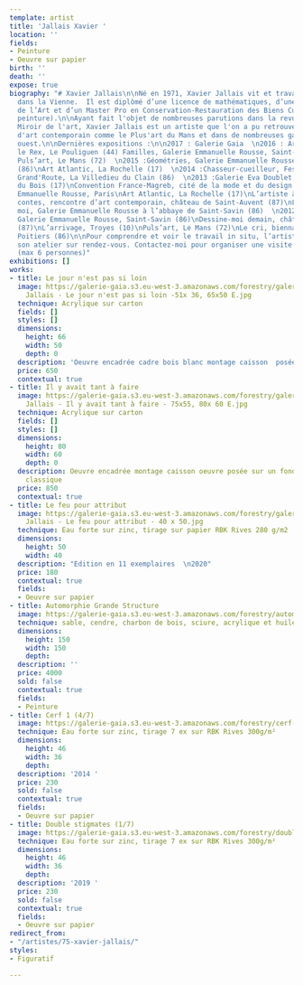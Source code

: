 ```yaml
---
template: artist
title: 'Jallais Xavier '
location: ''
fields:
- Peinture
- Oeuvre sur papier
birth: ''
death: ''
expose: true
biography: "# Xavier Jallais\n\nNé en 1971, Xavier Jallais vit et travaille à Chauvigny
  dans la Vienne.  Il est diplômé d’une licence de mathématiques, d’une Licence d’Histoire
  de l’Art et d’un Master Pro en Conservation-Restauration des Biens Culturel (spécialité
  peinture).\n\nAyant fait l'objet de nombreuses parutions dans la revue spécialisée
  Miroir de l'art, Xavier Jallais est un artiste que l'on a pu retrouvé dans des foires
  d'art contemporain comme le Plus'art du Mans et dans de nombreuses galeries du grand
  ouest.\n\nDernières expositions :\n\n2017 : Galerie Gaia  \n2016 : Art et Connivences,
  le Rex, Le Pouliguen (44) Familles, Galerie Emmanuelle Rousse, Saint-Savin (86)
  Puls’art, Le Mans (72)  \n2015 :Géométries, Galerie Emmanuelle Rousse, Saint-Savin
  (86)\nArt Atlantic, La Rochelle (17)  \n2014 :Chasseur-cueilleur, Festival L'Auberge
  Grand'Route, La Villedieu du Clain (86)  \n2013 :Galerie Eva Doublet, Saint-Georges
  du Bois (17)\nConvention France-Magreb, cité de la mode et du design avec la Galerie
  Emmanuelle Rousse, Paris\nArt Atlantic, La Rochelle (17)\nL’artiste à la cour des
  contes, rencontre d’art contemporain, château de Saint-Auvent (87)\nL’abbaye et
  moi, Galerie Emmanuelle Rousse à l’abbaye de Saint-Savin (86)  \n2012 : Automorphies,
  Galerie Emmanuelle Rousse, Saint-Savin (86)\nDessine-moi demain, château de Saint-Auvent
  (87)\nL’arrivage, Troyes (10)\nPuls’art, Le Mans (72)\nLe cri, biennale d’art sacré,
  Poitiers (86)\n\nPour comprendre et voir le travail in situ, l’artiste accepte d’ouvrir
  son atelier sur rendez-vous. Contactez-moi pour organiser une visite privée au 02-40-48-14-91
  (max 6 personnes)"
exhibitions: []
works:
- title: Le jour n'est pas si loin
  image: https://galerie-gaia.s3.eu-west-3.amazonaws.com/forestry/galerie-gaia @ xavier
    Jallais - Le jour n'est pas si loin -51x 36, 65x50 E.jpg
  technique: Acrylique sur carton
  fields: []
  styles: []
  dimensions:
    height: 66
    width: 50
    depth: 0
  description: 'Oeuvre encadrée cadre bois blanc montage caisson  posée sur fond blanc '
  price: 650
  contextual: true
- title: Il y avait tant à faire
  image: https://galerie-gaia.s3.eu-west-3.amazonaws.com/forestry/galerie-gaia @ Xavier
    Jallais - Il y avait tant à faire - 75x55, 80x 60 E.jpg
  technique: Acrylique sur carton
  fields: []
  styles: []
  dimensions:
    height: 80
    width: 60
    depth: 0
  description: Oeuvre encadrée montage caisson oeuvre posée sur un fond blanc verre
    classique
  price: 850
  contextual: true
- title: Le feu pour attribut
  image: https://galerie-gaia.s3.eu-west-3.amazonaws.com/forestry/galeriegaia-Xavier
    Jallais - Le feu pour attribut - 40 x 50.jpg
  technique: Eau forte sur zinc, tirage sur papier RBK Rives 280 g/m2
  dimensions:
    height: 50
    width: 40
  description: "Edition en 11 exemplaires  \n2020"
  price: 180
  contextual: true
  fields:
  - Oeuvre sur papier
- title: Automorphie Grande Structure
  image: https://galerie-gaia.s3.eu-west-3.amazonaws.com/forestry/automorphie-grande-structure.jpg
  technique: sable, cendre, charbon de bois, sciure, acrylique et huile sur toile
  dimensions:
    height: 150
    width: 150
    depth: 
  description: ''
  price: 4000
  sold: false
  contextual: true
  fields:
  - Peinture
- title: Cerf 1 (4/7)
  image: https://galerie-gaia.s3.eu-west-3.amazonaws.com/forestry/cerf-1-47.jpg
  technique: Eau forte sur zinc, tirage 7 ex sur RBK Rives 300g/m²
  dimensions:
    height: 46
    width: 36
    depth: 
  description: '2014 '
  price: 230
  sold: false
  contextual: true
  fields:
  - Oeuvre sur papier
- title: Double stigmates (1/7)
  image: https://galerie-gaia.s3.eu-west-3.amazonaws.com/forestry/double-stigmates-17.jpg
  technique: Eau forte sur zinc, tirage 7 ex sur RBK Rives 300g/m²
  dimensions:
    height: 46
    width: 36
    depth: 
  description: '2019 '
  price: 230
  sold: false
  contextual: true
  fields:
  - Oeuvre sur papier
redirect_from:
- "/artistes/75-xavier-jallais/"
styles:
- Figuratif

---
```

